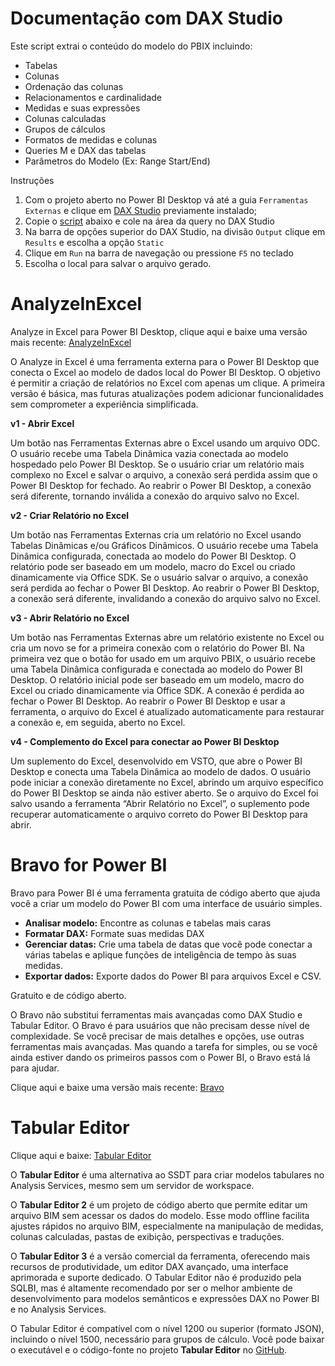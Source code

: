 <!--<div style="display: flex; align-items: center; width: 20px;">
  <img src="https://img.shields.io/badge/DAX_Studio-52b5f7?style=for-the-badge&logo=dax&logoColor=white" alt="DAX Studio Icon" style="margin-right: 30px;">
</div>-->

 # Documentação com DAX Studio

Este script extrai o conteúdo do modelo do PBIX incluindo:

- Tabelas
- Colunas
- Ordenação das colunas
- Relacionamentos e cardinalidade
- Medidas e suas expressões
- Colunas calculadas
- Grupos de cálculos
- Formatos de medidas e colunas
- Queries M e DAX das tabelas
- Parâmetros do Modelo (Ex: Range Start/End) 

Instruções 
1. Com o projeto aberto no Power BI Desktop vá até a guia `Ferramentas Externas` e clique em [DAX Studio](https://daxstudio.org/) previamente instalado;
2. Copie o [script](extrai-modelo-dax-studio.dax) abaixo e cole na área da query no DAX Studio
3. Na barra de opções superior do DAX Studio, na divisão `Output` clique em `Results` e escolha a opção `Static`
4. Clique em `Run` na barra de navegação ou pressione `F5` no teclado
5. Escolha o local para salvar o arquivo gerado.

# AnalyzeInExcel

Analyze in Excel para Power BI Desktop, clique aqui e baixe uma versão mais recente:  [AnalyzeInExcel](https://www.sqlbi.com/tools/analyze-in-excel-for-power-bi-desktop/) 

O Analyze in Excel é uma ferramenta externa para o Power BI Desktop que conecta o Excel ao modelo de dados local do Power BI Desktop. O objetivo é permitir a criação de relatórios no Excel com apenas um clique. A primeira versão é básica, mas futuras atualizações podem adicionar funcionalidades sem comprometer a experiência simplificada.

**v1 - Abrir Excel**

Um botão nas Ferramentas Externas abre o Excel usando um arquivo ODC.
O usuário recebe uma Tabela Dinâmica vazia conectada ao modelo hospedado pelo Power BI Desktop.
Se o usuário criar um relatório mais complexo no Excel e salvar o arquivo, a conexão será perdida assim que o Power BI Desktop for fechado.
Ao reabrir o Power BI Desktop, a conexão será diferente, tornando inválida a conexão do arquivo salvo no Excel.

**v2 - Criar Relatório no Excel**

Um botão nas Ferramentas Externas cria um relatório no Excel usando Tabelas Dinâmicas e/ou Gráficos Dinâmicos.
O usuário recebe uma Tabela Dinâmica configurada, conectada ao modelo do Power BI Desktop.
O relatório pode ser baseado em um modelo, macro do Excel ou criado dinamicamente via Office SDK.
Se o usuário salvar o arquivo, a conexão será perdida ao fechar o Power BI Desktop.
Ao reabrir o Power BI Desktop, a conexão será diferente, invalidando a conexão do arquivo salvo no Excel.

**v3 - Abrir Relatório no Excel**

Um botão nas Ferramentas Externas abre um relatório existente no Excel ou cria um novo se for a primeira conexão com o relatório do Power BI.
Na primeira vez que o botão for usado em um arquivo PBIX, o usuário recebe uma Tabela Dinâmica configurada e conectada ao modelo do Power BI Desktop.
O relatório inicial pode ser baseado em um modelo, macro do Excel ou criado dinamicamente via Office SDK.
A conexão é perdida ao fechar o Power BI Desktop.
Ao reabrir o Power BI Desktop e usar a ferramenta, o arquivo do Excel é atualizado automaticamente para restaurar a conexão e, em seguida, aberto no Excel.

**v4 - Complemento do Excel para conectar ao Power BI Desktop**

Um suplemento do Excel, desenvolvido em VSTO, que abre o Power BI Desktop e conecta uma Tabela Dinâmica ao modelo de dados.
O usuário pode iniciar a conexão diretamente no Excel, abrindo um arquivo específico do Power BI Desktop se ainda não estiver aberto.
Se o arquivo do Excel foi salvo usando a ferramenta “Abrir Relatório no Excel”, o suplemento pode recuperar automaticamente o arquivo correto do Power BI Desktop para abrir.

# Bravo for Power BI

Bravo para Power BI é uma ferramenta gratuita de código aberto que ajuda você a criar um modelo do Power BI com uma interface de usuário simples. 

  - **Analisar modelo:** Encontre as colunas e tabelas mais caras
  - **Formatar DAX:** Formate suas medidas DAX
  - **Gerenciar datas:** Crie uma tabela de datas que você pode conectar a várias tabelas e aplique funções de inteligência de tempo às suas medidas.
  - **Exportar dados:** Exporte dados do Power BI para arquivos Excel e CSV.

Gratuito e de código aberto.

O Bravo não substitui ferramentas mais avançadas como DAX Studio e Tabular Editor.
O Bravo é para usuários que não precisam desse nível de complexidade.
Se você precisar de mais detalhes e opções, use outras ferramentas mais avançadas.
Mas quando a tarefa for simples, ou se você ainda estiver dando os primeiros passos com o Power BI, o Bravo está lá para ajudar.

Clique aqui e baixe uma versão mais recente:  [Bravo](https://www.sqlbi.com/tools/bravo-for-power-bi/) 

# Tabular Editor

Clique aqui e baixe:  [Tabular Editor](https://www.sqlbi.com/tools/tabular-editor/)

O **Tabular Editor** é uma alternativa ao SSDT para criar modelos tabulares no Analysis Services, mesmo sem um servidor de workspace.

O **Tabular Editor 2** é um projeto de código aberto que permite editar um arquivo BIM sem acessar os dados do modelo. 
Esse modo offline facilita ajustes rápidos no arquivo BIM, especialmente na manipulação de medidas, colunas calculadas, pastas de exibição, perspectivas e traduções.

O **Tabular Editor 3** é a versão comercial da ferramenta, oferecendo mais recursos de produtividade, um editor DAX avançado, uma interface aprimorada e suporte dedicado. 
O Tabular Editor não é produzido pela SQLBI, mas é altamente recomendado por ser o melhor ambiente de desenvolvimento para modelos semânticos e expressões DAX no Power BI e no Analysis Services.

O Tabular Editor é compatível com o nível 1200 ou superior (formato JSON), incluindo o nível 1500, necessário para grupos de cálculo.
Você pode baixar o executável e o código-fonte no projeto **Tabular Editor** no [GitHub](https://github.com/TabularEditor/TabularEditor/releases/tag/2.25).


